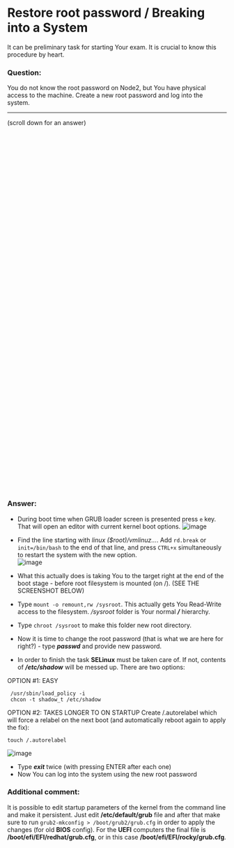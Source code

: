 # Restore root password / Breaking into a System

It can be preliminary task for starting Your exam. It is crucial to know this procedure by heart. 

### Question:
You do not know the root password on Node2, but You have physical access to the machine. Create a new root password and log into the system.

***
(scroll down for an answer)

<br/><br/><br/><br/><br/><br/><br/><br/><br/><br/><br/><br/><br/><br/><br/><br/><br/><br/><br/><br/><br/><br/><br/><br/>
<br/><br/><br/><br/><br/><br/><br/><br/><br/><br/><br/><br/><br/><br/><br/><br/><br/><br/><br/><br/><br/><br/><br/><br/>

### Answer:

* During boot time when GRUB loader screen is presented press ```e``` key. That will open an editor with current kernel boot options.
![image](https://github.com/RedHatRanger/rhcsa9vagrant/assets/90477448/088aaa78-f42f-48fe-a477-bbaccb781839)

* Find the line starting with *linux ($root)/vmlinuz...*. Add ```rd.break``` or ```init=/bin/bash``` to the end of that line, and press ```CTRL+x``` simultaneously to restart the 
system with the new option. \
![image](https://github.com/RedHatRanger/rhcsa9vagrant/assets/90477448/12bd0a03-c3a2-4621-a5a6-873cdb740722)

* What this actually does is taking You to the target right at the end of the boot stage - before root filesystem is mounted (on /).
  (SEE THE SCREENSHOT BELOW)
* Type ```mount -o remount,rw /sysroot```. This actually gets You Read-Write access to the filesystem. */sysroot* folder is Your 
normal ***/*** hierarchy.
* Type ```chroot /sysroot``` to make this folder new root directory.
* Now it is time to change the root password (that is what we are here for right?) - type ***passwd*** and provide new
password.
* In order to finish the task **SELinux** must be taken care of. If not, contents of ***/etc/shadow*** will be messed up. There are
two options:

OPTION #1: EASY
```
 /usr/sbin/load_policy -i 
 chcon -t shadow_t /etc/shadow
```

OPTION #2: TAKES LONGER TO ON STARTUP
Create /.autorelabel which will force a relabel on the next boot (and automatically reboot again to apply the fix):
```
touch /.autorelabel
```
![image](https://github.com/RedHatRanger/rhcsa9vagrant/assets/90477448/ffabe4ec-bb00-41ea-b0dc-b5de78e9d56d)


* Type ***exit*** twice (with pressing ENTER after each one)
* Now You can log into the system using the new root password


### Additional comment:

It is possible to edit startup parameters of the kernel from the command line and make it persistent. Just edit **/etc/default/grub**
file and after that make sure to run ```grub2-mkconfig > /boot/grub2/grub.cfg``` in order to apply the changes (for old **BIOS** config). For the **UEFI** computers the final file is **/boot/efi/EFI/redhat/grub.cfg**, or in this case **/boot/efi/EFI/rocky/grub.cfg**.
